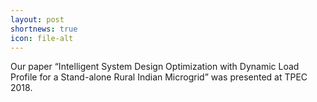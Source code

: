 ```yaml
---
layout: post
shortnews: true
icon: file-alt
---
```


Our paper “Intelligent System Design Optimization with Dynamic Load Profile for a Stand-alone Rural Indian Microgrid” was presented at TPEC 2018.

